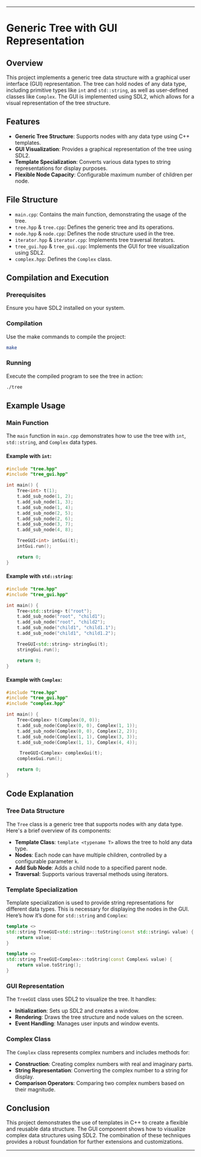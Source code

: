 
---

# Generic Tree with GUI Representation

## Overview

This project implements a generic tree data structure with a graphical user interface (GUI) representation. The tree can hold nodes of any data type, including primitive types like `int` and `std::string`, as well as user-defined classes like `Complex`. The GUI is implemented using SDL2, which allows for a visual representation of the tree structure.

## Features

- **Generic Tree Structure**: Supports nodes with any data type using C++ templates.
- **GUI Visualization**: Provides a graphical representation of the tree using SDL2.
- **Template Specialization**: Converts various data types to string representations for display purposes.
- **Flexible Node Capacity**: Configurable maximum number of children per node.

## File Structure

- `main.cpp`: Contains the main function, demonstrating the usage of the tree.
- `tree.hpp` & `tree.cpp`: Defines the generic tree and its operations.
- `node.hpp` & `node.cpp`: Defines the node structure used in the tree.
- `iterator.hpp` & `iterator.cpp`: Implements tree traversal iterators.
- `tree_gui.hpp` & `tree_gui.cpp`: Implements the GUI for tree visualization using SDL2.
- `complex.hpp`: Defines the `Complex` class.

## Compilation and Execution

### Prerequisites

Ensure you have SDL2 installed on your system. 

### Compilation

Use the make commands to compile the project:

```sh
make
```

### Running

Execute the compiled program to see the tree in action:

```sh
./tree
```

## Example Usage

### Main Function

The `main` function in `main.cpp` demonstrates how to use the tree with `int`, `std::string`, and `Complex` data types.

#### Example with `int`:

```cpp
#include "tree.hpp"
#include "tree_gui.hpp"

int main() {
    Tree<int> t(1);
    t.add_sub_node(1, 2);
    t.add_sub_node(1, 3);
    t.add_sub_node(1, 4);
    t.add_sub_node(2, 5);
    t.add_sub_node(2, 6);
    t.add_sub_node(3, 7);
    t.add_sub_node(4, 8);

    TreeGUI<int> intGui(t);
    intGui.run();

    return 0;
}
```

#### Example with `std::string`:

```cpp
#include "tree.hpp"
#include "tree_gui.hpp"

int main() {
    Tree<std::string> t("root");
    t.add_sub_node("root", "child1");
    t.add_sub_node("root", "child2");
    t.add_sub_node("child1", "child1.1");
    t.add_sub_node("child1", "child1.2");

    TreeGUI<std::string> stringGui(t);
    stringGui.run();

    return 0;
}
```

#### Example with `Complex`:

```cpp
#include "tree.hpp"
#include "tree_gui.hpp"
#include "complex.hpp"

int main() {
    Tree<Complex> t(Complex(0, 0));
    t.add_sub_node(Complex(0, 0), Complex(1, 1));
    t.add_sub_node(Complex(0, 0), Complex(2, 2));
    t.add_sub_node(Complex(1, 1), Complex(3, 3));
    t.add_sub_node(Complex(1, 1), Complex(4, 4));

     TreeGUI<Complex> complexGui(t);
    complexGui.run();

    return 0;
}
```

## Code Explanation

### Tree Data Structure

The `Tree` class is a generic tree that supports nodes with any data type. Here's a brief overview of its components:

- **Template Class**: `template <typename T>` allows the tree to hold any data type.
- **Nodes**: Each node can have multiple children, controlled by a configurable parameter `k`.
- **Add Sub Node**: Adds a child node to a specified parent node.
- **Traversal**: Supports various traversal methods using iterators.

### Template Specialization

Template specialization is used to provide string representations for different data types. This is necessary for displaying the nodes in the GUI. Here’s how it’s done for `std::string` and `Complex`:

```cpp
template <>
std::string TreeGUI<std::string>::toString(const std::string& value) {
    return value;
}

template <>
std::string TreeGUI<Complex>::toString(const Complex& value) {
    return value.toString();
}
```

### GUI Representation

The `TreeGUI` class uses SDL2 to visualize the tree. It handles:

- **Initialization**: Sets up SDL2 and creates a window.
- **Rendering**: Draws the tree structure and node values on the screen.
- **Event Handling**: Manages user inputs and window events.

### Complex Class

The `Complex` class represents complex numbers and includes methods for:

- **Construction**: Creating complex numbers with real and imaginary parts.
- **String Representation**: Converting the complex number to a string for display.
- **Comparison Operators**: Comparing two complex numbers based on their magnitude.

## Conclusion

This project demonstrates the use of templates in C++ to create a flexible and reusable data structure. The GUI component shows how to visualize complex data structures using SDL2. The combination of these techniques provides a robust foundation for further extensions and customizations.

---